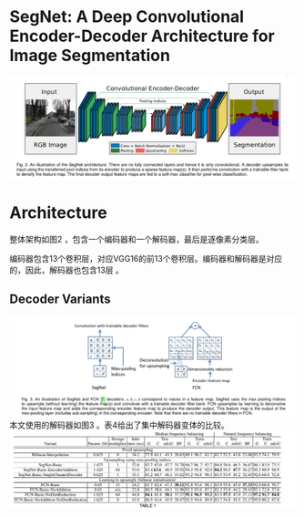 SegNet: A Deep Convolutional Encoder-Decoder Architecture for Image Segmentation
=

![seg-net architecture](./images/seg-net/architecture.png)

# Architecture
整体架构如图2 ，包含一个编码器和一个解码器，最后是逐像素分类层。

编码器包含13个卷积层，对应VGG16的前13个卷积层。编码器和解码器是对应的，因此，解码器也包含13层 。

## Decoder Variants
![seg-net sen-net-decoder](./images/seg-net/sen-net-decoder.png)
本文使用的解码器如图3 。表4给出了集中解码器变体的比较。
![seg-net comparsion](./images/seg-net/decoder-variants-comparsion.png)

